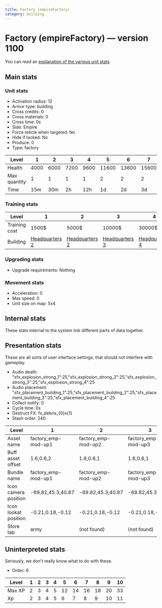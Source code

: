 ```yaml
---
title: Factory (empireFactory)
category: building
---
```


# Factory (empireFactory) — version 1100

You can read an [explanation  of the various unit stats](unitexplained.md).

## Main stats

### Unit stats

  * Activation radius: 12
  * Armor type: building
  * Cross credits: 0
  * Cross materials: 0
  * Cross time: 0s
  * Side: Empire
  * Force reticle when targeted: No
  * Hide if locked: No
  * Produce: 0
  * Type: factory

|Level       |1   |2   |3   |4   |5    |6    |7    |8    |9    |10   |
|------------|----|----|----|----|-----|-----|-----|-----|-----|-----|
|Health      |4000|6000|7200|9600|11600|13600|15600|17600|19600|21600|
|Max quantity|1   |1   |1   |1   |2    |2    |2    |2    |2    |3    |
|Time        |15m |30m |2h  |12h |1d   |2d   |3d   |4d   |1w   |1w5d |


### Training stats

|Level        |1                              |2                              |3                              |4                              |5                              |6                              |7                              |8                              |9                              |10                              |
|-------------|-------------------------------|-------------------------------|-------------------------------|-------------------------------|-------------------------------|-------------------------------|-------------------------------|-------------------------------|-------------------------------|--------------------------------|
|Training cost|1500$                          |5000$                          |10000$                         |30000$                         |75000$                         |275000$                        |400000$                        |800000$                        |2000000$                       |3500000$                        |
|Building     |[Headquarters 2](empireHQ.html)|[Headquarters 2](empireHQ.html)|[Headquarters 3](empireHQ.html)|[Headquarters 4](empireHQ.html)|[Headquarters 5](empireHQ.html)|[Headquarters 6](empireHQ.html)|[Headquarters 7](empireHQ.html)|[Headquarters 8](empireHQ.html)|[Headquarters 9](empireHQ.html)|[Headquarters 10](empireHQ.html)|


### Upgrading stats

  * Upgrade requirements: Nothing

### Movement stats

  * Acceleration: 0
  * Max speed: 0
  * Unit size on map: 5x4

## Internal stats

These stats internal to the system link different parts of data together.


## Presentation stats

These are all sorts of user interface settings, that should not interfere with gameplay.

  * Audio death: "sfx_explosion_strong_1":25,"sfx_explosion_strong_2":25,"sfx_explosion_strong_3":25,"sfx_explosion_strong_4":25
  * Audio placement: "sfx_placement_building_1":25,"sfx_placement_building_2":25,"sfx_placement_building_3":25,"sfx_placement_building_4":25
  * Collect notify: 0
  * Cycle time: 0s
  * Destruct FX: fx_debris_{0}x{1}
  * Stash order: 240

|Level               |1                  |2                  |3                  |4                  |5                  |6                  |7-10               |
|--------------------|-------------------|-------------------|-------------------|-------------------|-------------------|-------------------|-------------------|
|Asset name          |factory_emp-mod-up1|factory_emp-mod-up2|factory_emp-mod-up3|factory_emp-mod-up4|factory_emp-mod-up5|factory_emp-mod-up6|factory_emp-mod-up7|
|Buff asset offset   |1.6,0.6,2          |1.6,0.6,1          |1.6,0.6,1          |1.6,0.6,1          |1.6,0.8,1          |1.6,1.6,1          |1.6,1.6,1          |
|Bundle name         |factory_emp-mod-up1|factory_emp-mod-up2|factory_emp-mod-up3|factory_emp-mod-up4|factory_emp-mod-up5|factory_emp-mod-up6|factory_emp-mod-up7|
|Icon camera position|-69.82,45.3,40.87  |-69.82,45.3,40.87  |-69.82,45.3,40.87  |-69.6,45.97,40.82  |-69.6,45.97,40.82  |-68.83,47.24,40.58 |-68.83,47.24,40.58 |
|Icon lookat position|-0.21,0.18,-0.12   |-0.21,0.18,-0.12   |-0.21,0.18,-0.12   |0.01,0.85,-0.17    |0.01,0.85,-0.17    |0.78,2.12,-0.41    |0.78,2.12,-0.41    |
|Store tab           |army               |(not found)        |(not found)        |(not found)        |(not found)        |(not found)        |(not found)        |


## Uninterpreted stats

Seriously, we don't really know what to do with these.

  * Order: 6

|Level |1|2|3|4|5 |6 |7 |8 |9 |10|
|------|-|-|-|-|--|--|--|--|--|--|
|Max XP|2|3|4|5|12|14|16|18|20|33|
|Xp    |2|3|4|5|6 |7 |8 |9 |10|11|


